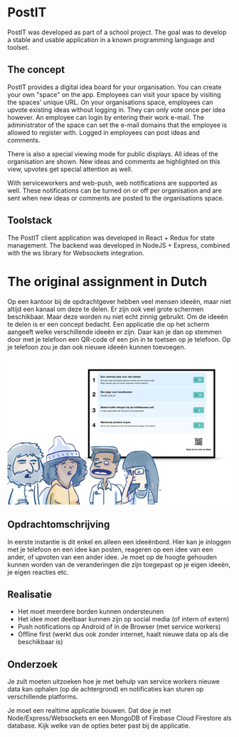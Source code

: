 # PostIT
PostIT was developed as part of a school project. The goal was to develop a stable and usable application in a known programming language and toolset.

## The concept
PostIT provides a digital idea board for your organisation. You can create your own "space" on the app. Employees can visit your space by visiting the spaces' unique URL. On your organisations space, employees can upvote existing ideas without logging in. They can only vote once per idea however. An employee can login by entering their work e-mail. The administrator of the space can set the e-mail domains that the employee is allowed to register with. Logged in employees can post ideas and comments.

There is also a special viewing mode for public displays. All ideas of the organisation are shown. New ideas and comments ae highlighted on this view, upvotes get special attention as well.

With serviceworkers and web-push, web notifications are supported as well. These notifications can be turned on or off per organisation and are sent when new ideas or comments are posted to the organisations space.

## Toolstack
The PostIT client application was developed in React + Redux for state management. The backend was developed in NodeJS + Express, combined with the ws library for Websockets integration.

# The original assignment in Dutch

Op een kantoor bij de opdrachtgever hebben veel mensen ideeën, maar niet altijd een kanaal om deze te delen. Er zijn ook veel grote schermen beschikbaar. Maar deze worden nu niet echt zinnig gebruikt.
Om de ideeën te delen is er een concept bedacht. Een applicatie die op het scherm aangeeft welke verschillende ideeën er zijn. Daar kan je dan op stemmen door met je telefoon een QR-code of een pin in te toetsen op je telefoon.
Op je telefoon zou je dan ook nieuwe ideeën kunnen toevoegen.

![ideaboard](./ideaboard.png)

## Opdrachtomschrijving
In eerste instantie is dit enkel en alleen een ideeënbord. Hier kan je inloggen met je telefoon en een idee kan posten, reageren op een idee van een ander, of upvoten van een ander idee.
Je moet op de hoogte gehouden kunnen worden van de veranderingen die zijn toegepast op je eigen ideeën, je eigen reacties etc.

## Realisatie
* Het moet meerdere borden kunnen ondersteunen
* Het idee moet deelbaar kunnen zijn op social media (of intern of extern)
* Push notifications op Android of in de Browser (met service workers)
* Offline first (werkt dus ook zonder internet, haalt nieuwe data op als die beschikbaar is)

## Onderzoek
Je zult moeten uitzoeken hoe je met behulp van service workers nieuwe data kan ophalen (op de achtergrond) en notificaties kan sturen op verschillende platforms.

Je moet een realtime applicatie bouwen. Dat doe je met Node/Express/Websockets en een MongoDB of Firebase Cloud Firestore als database. Kijk welke van de opties beter past bij de applicatie.
